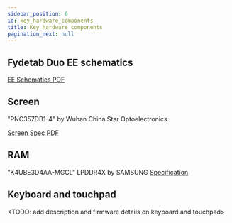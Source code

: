 ```yaml
---
sidebar_position: 6
id: key_hardware_components
title: Key hardware components
pagination_next: null
---
```

## Fydetab Duo EE schematics
[EE Schematics PDF](/img/Fydetab_Duo_Schematic.pdf)

## Screen
"PNC357DB1-4" by Wuhan China Star Optoelectronics

[Screen Spec PDF](/img/MCB357DB1-4.pdf)

## RAM
"K4UBE3D4AA-MGCL" LPDDR4X by SAMSUNG
[Specification](https://semiconductor.samsung.com/us/dram/lpddr/lpddr4x/k4ube3d4aa-mgcl/)

## Keyboard and touchpad

<TODO: add description and firmware details on keyboard and touchpad>

